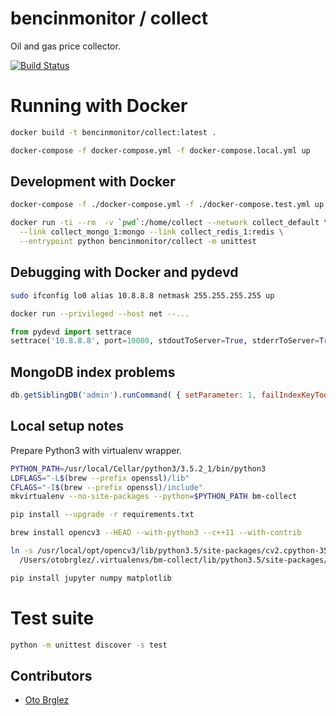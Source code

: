 # bencinmonitor / collect

Oil and gas price collector.

[![Build Status](https://travis-ci.org/bencinmonitor/collect.svg?branch=master)](https://travis-ci.org/bencinmonitor/collect)

# Running with Docker

```bash
docker build -t bencinmonitor/collect:latest .

docker-compose -f docker-compose.yml -f docker-compose.local.yml up
```

## Development with Docker

```bash
docker-compose -f ./docker-compose.yml -f ./docker-compose.test.yml up mongo redis

docker run -ti --rm  -v `pwd`:/home/collect --network collect_default \
  --link collect_mongo_1:mongo --link collect_redis_1:redis \
  --entrypoint python bencinmonitor/collect -m unittest
```

## Debugging with Docker and pydevd

```bash
sudo ifconfig lo0 alias 10.8.8.8 netmask 255.255.255.255 up

docker run --privileged --host net --...
```

```python
from pydevd import settrace
settrace('10.8.8.8', port=10000, stdoutToServer=True, stderrToServer=True)
```

## MongoDB index problems

```javascript
db.getSiblingDB('admin').runCommand( { setParameter: 1, failIndexKeyTooLong: false } )
```

## Local setup notes

Prepare Python3 with virtualenv wrapper.

```bash
PYTHON_PATH=/usr/local/Cellar/python3/3.5.2_1/bin/python3
LDFLAGS="-L$(brew --prefix openssl)/lib"
CFLAGS="-I$(brew --prefix openssl)/include"
mkvirtualenv --no-site-packages --python=$PYTHON_PATH bm-collect

pip install --upgrade -r requirements.txt

brew install opencv3 --HEAD --with-python3 --c++11 --with-contrib

ln -s /usr/local/opt/opencv3/lib/python3.5/site-packages/cv2.cpython-35m-darwin.so \
  /Users/otobrglez/.virtualenvs/bm-collect/lib/python3.5/site-packages/

pip install jupyter numpy matplotlib
```

# Test suite

```bash
python -m unittest discover -s test
```

## Contributors

- [Oto Brglez](https://github.com/otobrglez)
